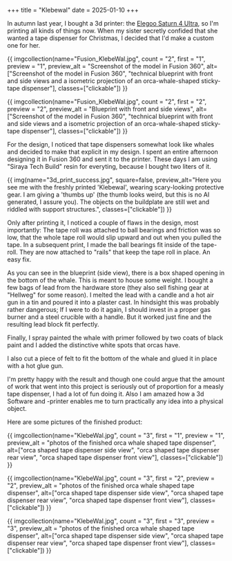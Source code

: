 +++
title = "Klebewal"
date = 2025-01-10
+++

In autumn last year, I bought a 3d printer: the [Elegoo Saturn 4 Ultra](https://us.elegoo.com/products/saturn-4-ultra-12k-10inch-monochrome-lcd-resin-3d-printer), so I'm printing all kinds of things now.
When my sister secretly confided that she wanted a tape dispenser for Christmas, I decided that I'd make a custom one for her.

{{ imgcollection(name="Fusion_KlebeWal.jpg", count = "2", first = "1", preview = "1",
        preview_alt = "Screenshot of the model in Fusion 360",
        alt=["Screenshot of the model in Fusion 360",
             "technical blueprint with front and side views and a isometric projection of an orca-whale-shaped sticky-tape dispenser"],
        classes=["clickable"]) }}

{{ imgcollection(name="Fusion_KlebeWal.jpg", count = "2", first = "2", preview = "2",
        preview_alt = "Blueprint with front and side views",
        alt=["Screenshot of the model in Fusion 360",
             "technical blueprint with front and side views and a isometric projection of an orca-whale-shaped sticky-tape dispenser"],
        classes=["clickable"]) }}

For the design, I noticed that tape dispensers somewhat look like whales and decided to make that explicit in my design. I spent an entire afternoon designing it in Fusion 360 and sent it to the printer.
These days I am using "Siraya Tech Build" resin for everyting, because I bought two liters of it.

{{ img(name="3d_print_success.jpg", square=false, preview_alt="Here you see me with the freshly printed 'Klebewal', wearing scary-looking protective gear. I am giving a 'thumbs up' (the thumb looks weird, but this is no AI generated, I assure you). The objects on the buildplate are still wet and riddled with support structures.", classes=["clickable"]) }}

Only after printing it, I noticed a couple of flaws in the design, most
importantly: The tape roll was attached to ball bearings and friction was so
low, that the whole tape roll would slip upward and out when you pulled the tape.
In a subsequent print, I made the ball bearings fit inside of the tape-roll.
They are now attached to "rails" that keep the tape roll in place. An easy fix.

As you can see in the blueprint (side view), there is a box shaped opening in the bottom of the whale. This is meant to house some weight.
I bought a few bags of lead from the hardware store (they also sell fishing gear at "Hellweg" for some reason). I melted the lead with a candle and a hot air gun in a tin and poured it into a plaster cast.
In hindsight this was probably rather dangerous; If I were to do it again, I
should invest in a proper gas burner and a steel crucible with a handle. But
it worked just fine and the resulting lead block fit perfectly.

Finally, I spray painted the whale with primer followed by two coats of black paint and I added the distinctive white spots that orcas have.

I also cut a piece of felt to fit the bottom of the whale and glued it in
place with a hot glue gun.

I'm pretty happy with the result and though one could argue that the amount
of work that went into this project is seriously out of proportion for a
measly tape dispenser, I had a lot of fun doing it.
Also I am amazed how a 3d Software and -printer enables me to turn practically any idea into a physical object.

Here are some pictures of the finished product:

{{ imgcollection(name="KlebeWal.jpg", count = "3", first = "1", preview = "1",
        preview_alt = "photos of the finished orca whale shaped tape dispenser",
        alt=["orca shaped tape dispenser side view",
             "orca shaped tape dispenser rear view",
             "orca shaped tape dispenser front view"],
        classes=["clickable"]) }}

{{ imgcollection(name="KlebeWal.jpg", count = "3", first = "2", preview = "2",
        preview_alt = "photos of the finished orca whale shaped tape dispenser",
        alt=["orca shaped tape dispenser side view",
             "orca shaped tape dispenser rear view",
             "orca shaped tape dispenser front view"],
        classes=["clickable"]) }}

{{ imgcollection(name="KlebeWal.jpg", count = "3", first = "3", preview = "3",
        preview_alt = "photos of the finished orca whale shaped tape dispenser",
        alt=["orca shaped tape dispenser side view",
             "orca shaped tape dispenser rear view",
             "orca shaped tape dispenser front view"],
        classes=["clickable"]) }}
